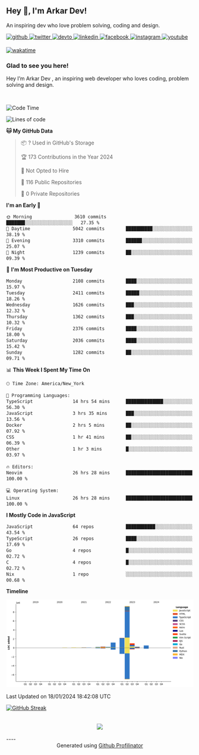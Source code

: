 ## Hey 👋, I'm Arkar Dev!  

An inspiring dev who love problem solving, coding and design.

<a href="https://github.com/Riley1101" target="_blank">
<img src=https://img.shields.io/badge/github-%2324292e.svg?&style=for-the-badge&logo=github&logoColor=white alt=github style="margin-bottom: 5px;" />
</a>
<a href="https://twitter.com/arkardev" target="_blank">
<img src=https://img.shields.io/badge/twitter-%2300acee.svg?&style=for-the-badge&logo=twitter&logoColor=white alt=twitter style="margin-bottom: 5px;" />
</a>
<a href="https://dev.to/riley1101" target="_blank">
<img src=https://img.shields.io/badge/dev.to-%2308090A.svg?&style=for-the-badge&logo=dev.to&logoColor=white alt=devto style="margin-bottom: 5px;" />
</a>
<a href="https://linkedin.com/in/arkar-kaung-myat" target="_blank">
<img src=https://img.shields.io/badge/linkedin-%231E77B5.svg?&style=for-the-badge&logo=linkedin&logoColor=white alt=linkedin style="margin-bottom: 5px;" />
</a>
<a href="https://www.facebook.com/riley.eileen.75" target="_blank">
<img src=https://img.shields.io/badge/facebook-%232E87FB.svg?&style=for-the-badge&logo=facebook&logoColor=white alt=facebook style="margin-bottom: 5px;" />
</a>
<a href="https://instagram.com/rileys1101" target="_blank">
<img src=https://img.shields.io/badge/instagram-%23000000.svg?&style=for-the-badge&logo=instagram&logoColor=white alt=instagram style="margin-bottom: 5px;" />
</a>
<a href="https://www.youtube.com/channel/UC_RfEQCC3gL2AzsFFAABikg" target="_blank">
<img src=https://img.shields.io/badge/youtube-%23EE4831.svg?&style=for-the-badge&logo=youtube&logoColor=white alt=youtube style="margin-bottom: 5px;" />
</a>  
  
[![wakatime](https://wakatime.com/badge/user/cf23b6e3-75f8-4c04-b0e3-273191c8d2ec.svg)](https://wakatime.com/@cf23b6e3-75f8-4c04-b0e3-273191c8d2ec)


### Glad to see you here!  
Hey I’m Arkar Dev , an inspiring web developer who loves coding, problem solving and design.

<br/>

<!--START_SECTION:waka-->
![Code Time](http://img.shields.io/badge/Code%20Time-888%20hrs%206%20mins-blue)

![Lines of code](https://img.shields.io/badge/From%20Hello%20World%20I%27ve%20Written-15.3%20million%20lines%20of%20code-blue)

**🐱 My GitHub Data** 

> 📦 ? Used in GitHub's Storage 
 > 
> 🏆 173 Contributions in the Year 2024
 > 
> 🚫 Not Opted to Hire
 > 
> 📜 116 Public Repositories 
 > 
> 🔑 0 Private Repositories 
 > 
**I'm an Early 🐤** 

```text
🌞 Morning                3610 commits        ███████░░░░░░░░░░░░░░░░░░   27.35 % 
🌆 Daytime                5042 commits        ██████████░░░░░░░░░░░░░░░   38.19 % 
🌃 Evening                3310 commits        ██████░░░░░░░░░░░░░░░░░░░   25.07 % 
🌙 Night                  1239 commits        ██░░░░░░░░░░░░░░░░░░░░░░░   09.39 % 
```
📅 **I'm Most Productive on Tuesday** 

```text
Monday                   2108 commits        ████░░░░░░░░░░░░░░░░░░░░░   15.97 % 
Tuesday                  2411 commits        █████░░░░░░░░░░░░░░░░░░░░   18.26 % 
Wednesday                1626 commits        ███░░░░░░░░░░░░░░░░░░░░░░   12.32 % 
Thursday                 1362 commits        ███░░░░░░░░░░░░░░░░░░░░░░   10.32 % 
Friday                   2376 commits        ████░░░░░░░░░░░░░░░░░░░░░   18.00 % 
Saturday                 2036 commits        ████░░░░░░░░░░░░░░░░░░░░░   15.42 % 
Sunday                   1282 commits        ██░░░░░░░░░░░░░░░░░░░░░░░   09.71 % 
```


📊 **This Week I Spent My Time On** 

```text
🕑︎ Time Zone: America/New_York

💬 Programming Languages: 
TypeScript               14 hrs 54 mins      ██████████████░░░░░░░░░░░   56.30 % 
JavaScript               3 hrs 35 mins       ███░░░░░░░░░░░░░░░░░░░░░░   13.56 % 
Docker                   2 hrs 5 mins        ██░░░░░░░░░░░░░░░░░░░░░░░   07.92 % 
CSS                      1 hr 41 mins        ██░░░░░░░░░░░░░░░░░░░░░░░   06.39 % 
Other                    1 hr 3 mins         █░░░░░░░░░░░░░░░░░░░░░░░░   03.97 % 

🔥 Editors: 
Neovim                   26 hrs 28 mins      █████████████████████████   100.00 % 

💻 Operating System: 
Linux                    26 hrs 28 mins      █████████████████████████   100.00 % 
```

**I Mostly Code in JavaScript** 

```text
JavaScript               64 repos            ███████████░░░░░░░░░░░░░░   43.54 % 
TypeScript               26 repos            ████░░░░░░░░░░░░░░░░░░░░░   17.69 % 
Go                       4 repos             █░░░░░░░░░░░░░░░░░░░░░░░░   02.72 % 
C                        4 repos             █░░░░░░░░░░░░░░░░░░░░░░░░   02.72 % 
Nix                      1 repo              ░░░░░░░░░░░░░░░░░░░░░░░░░   00.68 % 
```



**Timeline**

![Lines of Code chart](https://raw.githubusercontent.com/Riley1101/Riley1101/main/assets/bar_graph.png)


 Last Updated on 18/01/2024 18:42:08 UTC
<!--END_SECTION:waka-->

[![GitHub Streak](https://streak-stats.demolab.com?user=Riley1101)](https://git.io/streak-stats)
  
<br/>  
<div align="center">
<img src="https://komarev.com/ghpvc/?username=Riley1101&&style=flat-square" align="center" />
</div>  
<br/>  
----
<div align="center">Generated using <a href="https://profilinator.rishav.dev/" target="_blank">Github Profilinator</a></div>

